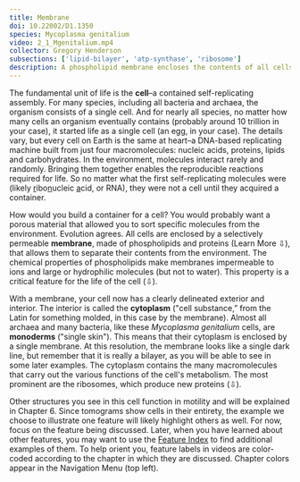 ```yaml
---
title: Membrane
doi: 10.22002/D1.1350
species: Mycoplasma genitalium
video: 2_1_Mgenitalium.mp4
collector: Gregory Henderson
subsections: ['lipid-bilayer', 'atp-synthase', 'ribosome']
description: A phospholipid membrane encloses the contents of all cells, including monoderm Mycoplasma genitalium bacteria, and lets ATP synthase generate energy.
---
```


The fundamental unit of life is the **cell**–a contained self-replicating assembly. For many species, including all bacteria and archaea, the organism consists of a single cell. And for nearly all species, no matter how many cells an organism eventually contains (probably around 10 trillion in your case), it started life as a single cell (an egg, in your case). The details vary, but every cell on Earth is the same at heart–a DNA-based replicating machine built from just four macromolecules:  nucleic acids, proteins, lipids and carbohydrates. In the environment, molecules interact rarely and randomly. Bringing them together enables the reproducible reactions required for life. So no matter what the first self-replicating molecules were (likely <u>r</u>ibo<u>n</u>ucleic <u>a</u>cid, or RNA), they were not a cell until they acquired a container.

How would you build a container for a cell? You would probably want a porous material that allowed you to sort specific molecules from the environment. Evolution agrees. All cells are enclosed by a selectively permeable **membrane**, made of phospholipids and proteins (Learn More ⇩), that allows them to separate their contents from the environment. The chemical properties of phospholipids make membranes impermeable to ions and large or hydrophilic molecules (but not to water). This property is a critical feature for the life of the cell (⇩).

With a membrane, your cell now has a clearly delineated exterior and interior. The interior is called the **cytoplasm** ("cell substance,” from the Latin for something molded, in this case by the membrane). Almost all archaea and many bacteria, like these *Mycoplasma genitalium* cells, are **monoderms** ("single skin"). This means that their cytoplasm is enclosed by a single membrane. At this resolution, the membrane looks like a single dark line, but remember that it is really a bilayer, as you will be able to see in some later examples. The cytoplasm contains the many macromolecules that carry out the various functions of the cell's metabolism. The most prominent are the ribosomes, which produce new proteins (⇩).

Other structures you see in this cell function in motility and will be explained in Chapter 6. Since tomograms show cells in their entirety, the example we choose to illustrate one feature will likely highlight others as well. For now, focus on the feature being discussed. Later, when you have learned about other features, you may want to use the [Feature Index](A-feature-index.html) to find additional examples of them. To help orient you, feature labels in videos are color-coded according to the chapter in which they are discussed. Chapter colors appear in the Navigation Menu (top left).


